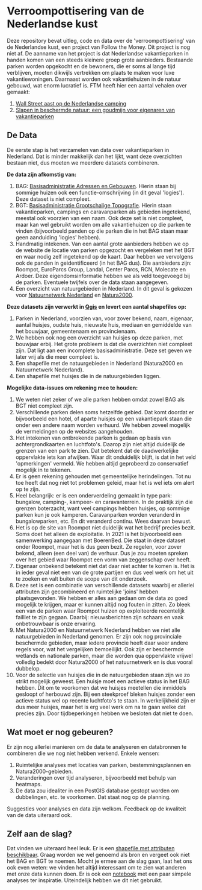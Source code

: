 # Verroompottisering van de Nederlandse kust

Deze repository bevat uitleg, code en data over de 'verroompottisering' van de Nederlandse kust, een project van Follow the Money. Dit project is nog niet af. De aanname van het project is dat Nederlandse vakantieparken in handen komen van een steeds kleinere groep grote aanbieders. Bestaande parken worden opgekocht en de bewoners, die er soms al lange tijd verblijven, moeten dikwijls vertrekken om plaats te maken voor luxe vakantiewoningen. Daarnaast worden ook vakantiehuizen in de natuur gebouwd, wat enorm lucratief is. FTM heeft hier een aantal vehalen over gemaakt:

1. [Wall Street aast op de Nederlandse camping](https://www.ftm.nl/artikelen/wall-street-aast-op-camping?utm_campaign=Dimitri-Tokmetzis&utm_source=article&utm_medium=link&share=LBHLucEJqkwRfZkGtIB81TrjjM35oM9b3l9zO1wdR3O7%2FTDQi6v7a%2F%2FMrkOGNjM%3D)
2. [Slapen in beschermde natuur: een goudmijn voor eigenaren van vakantieparken](https://www.ftm.nl/artikelen/verroompottisering-nederlandse-recreatie-3?utm_campaign=Dimitri-Tokmetzis&utm_source=article&utm_medium=link&share=JA9hv4OncXAaS0iUPDA8FyjukPX%2FM2NiWwNHKgRV%2FSLtBO4TyPBFFWjmAbmD32Q%3Dß)

## De Data

De eerste stap is het verzamelen van data over vakantieparken in Nederland. Dat is minder makkelijk dan het lijkt, want deze overzichten bestaan niet, dus moeten we meerdere datasets combineren. 

**De data zijn afkomstig van:**
1. BAG: [Basisadministratie Adressen en Gebouwen](https://www.pdok.nl/introductie/-/article/basisregistratie-adressen-en-gebouwen-ba-1). Hierin staan bij sommige huizen ook een functie-omschrijving (in dit geval 'logies'). Deze dataset is niet compleet. 
2. BGT: [Basisadministratie Grootschalige Topografie](https://www.pdok.nl/introductie/-/article/basisregistratie-grootschalige-topografie-bgt-). Hierin staan vakantieparken, campings en caravanparken als gebieden ingetekend, meestal ook voorzien van een naam. Ook deze set is niet compleet, maar kan wel gebruikt worden om alle vakantiehuizen op die parken te vinden (bijvoorbeeld panden op die parken die in het BAG staan maar geen aanduiding 'logies' hebben). 
3. Handmatig intekenen. Van een aantal grote aanbieders hebben we op de website de locatie van parken opgezocht en vergeleken met het BGT en waar nodig zelf ingetekend op de kaart. Daar hebben we vervolgens ook de panden in geidentificeerd (in het BAG dus). Die aanbieders zijn: Roompot, EuroParcs Group, Landal, Center Parcs, RCN, Molecate en Ardoer. Deze eigendomsinformatie hebben we als veld toegevoegd bij de parken. Eventuele twijfels over de data staan aangegeven. 
4. Een overzicht van natuurgebieden in Nederland. In dit geval is gekozen voor [Natuurnetwerk Nederland](https://www.nationaalgeoregister.nl/geonetwork/srv/dut/catalog.search#/metadata/c7d8d77b-8c47-4309-8c58-9b12b086407f) en [Natura2000](https://www.pdok.nl/introductie/-/article/beschermde-gebieden-natura2000-inspire-geharmoniseerd).

**Deze datasets zijn verwerkt in [Qgis](https://www.qgis.org/en/site/) en levert een aantal shapefiles op:**
1. Parken in Nederland, voorzien van, voor zover bekend, naam, eigenaar, aantal huisjes, oudste huis, nieuwste huis, mediaan en gemiddelde van het bouwjaar, gemeentenaam en provincienaam.
2. We hebben ook nog een overzicht van huisjes op deze parken, met bouwjaar erbij. Het grote probleem is dat die overzichten niet compleet zijn. Dat ligt aan een incomplete basisadministratie. Deze set geven we later vrij als die meer compleet is. 
3. Een shapefile met de natuurgebieden in Nederland (Natura2000 en Natuurnetwerk Nederland).
4. Een shapefile met huisjes die in de natuurgebieden liggen.

**Mogelijke data-issues om rekening mee te houden:**
1. We weten niet zeker of we alle parken hebben omdat zowel BAG als BGT niet compleet zijn. 
2. Verschillende parken delen soms hetzelfde gebied. Dat komt doordat er bijvoorbeeld een hotel, of aparte huisjes op een vakantiepark staan die onder een andere naam worden verhuurd. We hebben zoveel mogelijk de vermeldingen op de websites aangehouden. 
3. Het intekenen van ontbrekende parken is gedaan op basis van achtergrondkaarten en luchtfoto's. Daarop zijn niet altijd duidelijk de grenzen van een park te zien. Dat betekent dat de daadwerkelijke oppervlakte iets kan afwijken. Waar dit onduidelijk blijft, is dat in het veld 'opmerkingen' vermeld. We hebben altijd geprobeerd zo conservatief mogelijk in te tekenen.
4. Er is geen rekening gehouden met gemeentelijke herindelingen. Tot nu toe heeft dat nog niet tot problemen geleid, maar het is wel iets om alert op te zijn. 
5. Heel belangrijk: er is een onderverdeling gemaakt in type park:  bungalow, camping-, kampeer- en caravanterrein. In de praktijk zijn die grenzen boterzacht, want veel campings hebben huisjes, op sommige parken kun je ook kamperen. Caravanparken worden veranderd in bungalowparken, etc. En dit veranderd continu. Wees daarvan bewust. 
6. Het is op de site van Roompot niet duidelijk wat het bedrijf precies bezit. Soms doet het alleen de exploitatie. In 2021 is het bijvoorbeeld een samenwerking aangegaan met BoerenBed. Die staat in deze dataset onder Roompot, maar het is dus geen bezit. Ze regelen, voor zover bekend, alleen (een deel van) de verhuur. Dus je zou moeten spreken over het gebied waar Roompot een vorm van zeggenschap over heeft.
7. Eigenaar onbekend betekent niet dat daar niet achter te komen is. Het is in ieder geval niet een van de grote partijen en dus veel werk om het uit te zoeken en valt buiten de scope van dit onderzoek.
8. Deze set is een combinatie van verschillende datasets waarbij er allerlei attributen zijn gecombineerd en ruimtelijke 'joins' hebben plaatsgevonden. We hebben er alles aan gedaan om de data zo goed mogelijk te krijgen, maar er kunnen altijd nog fouten in zitten. Zo bleek een van de parken waar Roompot huizen op exploiteerde recentelijk failliet te zijn gegaan. Daarbij: nieuwsberichten zijn schaars en vaak onbetrouwbaar is onze ervaring. 
9. Met Natura2000 en Natuurnetwerk Nederland hebben we niet alle natuurgebieden in Nederland genomen. Er zijn ook nog provinciale beschermde gebieden, maar iedere provincie heeft daar weer andere regels voor, wat het vergelijken bemoeilijkt. Ook zijn er beschermde wetlands en nationale parken, maar die worden qua oppervlakte vrijwel volledig bedekt door Natura2000 of het natuurnetwerk en is dus vooral dubbelop.
10. Voor de selectie van huisjes die in de natuurgebieden staan zijn we zo strikt mogelijk geweest. Een huisje moet een actieve status in het BAG hebben. Dit om te voorkomen dat we huisjes meetellen die inmiddels gesloopt of herbouwd zijn. Bij een steekproef bleken huisjes zonder een actieve status wel op recente luchtfoto's te staan. In werkelijkheid zijn er dus meer huisjes, maar het is erg veel werk om na te gaan welke dat precies zijn. Door tijdbeperkingen hebben we besloten dat niet te doen. 

## Wat moet er nog gebeuren?
Er zijn nog allerlei manieren om de data te analyseren en databronnen te combineren die we nog niet hebben verkend. Enkele wensen:
1. Ruimtelijke analyses met locaties van parken, bestemmingsplannen en Natura2000-gebieden.
2. Veranderingen over tijd analyseren, bijvoorbeeld met behulp van heatmaps. 
3. De data zou idealiter in een PostGIS database gestopt worden om dubbelingen, etc. te voorkomen. Dat staat nog op de planning.

Suggesties voor analyses en data zijn welkom. Feedback op de kwaliteit van de data uiteraard ook. 

## Zelf aan de slag? 
Dat vinden we uiteraard heel leuk. Er is een [shapefile met attributen beschikbaar](https://github.com/ftmnl/verroompottisering/tree/main/shapefiles). Graag worden we wel genoemd als bron en vergeet ook niet het BAG en BGT te noemen. Mocht je ermee aan de slag gaan, laat het ons ook even weten: we vinden het altijd interessant om te zien wat anderen met onze data kunnen doen. Er is ook een [notebook](https://github.com/ftmnl/verroompottisering/blob/main/notebooks/vakantiehuizen_analyse.ipynb) met een paar simpele analyses ter inspiratie. Uiteindelijk hebben we dit niet gebruikt. 
